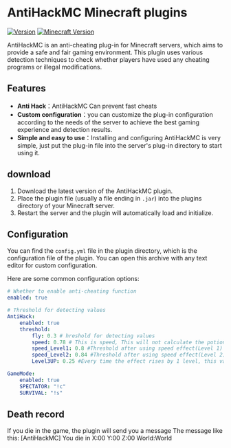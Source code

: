 # AntiHackMC Minecraft plugins

[![Version](https://img.shields.io/badge/版本-v1.2.2-blue.svg)](https://github.com/yourusername/antihackmc)
[![Minecraft Version](https://img.shields.io/badge/Minecraft-1.20.1-green.svg)](https://www.minecraft.net/)

AntiHackMC is an anti-cheating plug-in for Minecraft servers, which aims to provide a safe and fair gaming environment. This plugin uses various detection techniques to check whether players have used any cheating programs or illegal modifications.

## Features

- **Anti Hack**：AntiHackMC Can prevent fast cheats
- **Custom configuration**：you can customize the plug-in configuration according to the needs of the server to achieve the best gaming experience and detection results.
- **Simple and easy to use**：Installing and configuring AntiHackMC is very simple, just put the plug-in file into the server's plug-in directory to start using it.

## download

1. Download the latest version of the AntiHackMC plugin.
2. Place the plugin file (usually a file ending in `.jar`) into the plugins directory of your Minecraft server.
3. Restart the server and the plugin will automatically load and initialize.

## Configuration

You can find the `config.yml` file in the plugin directory, which is the configuration file of the plugin. You can open this archive with any text editor for custom configuration.

Here are some common configuration options:

```yaml
# Whether to enable anti-cheating function
enabled: true

# Threshold for detecting values
AntiHack:
    enabled: true
    threshold:
        fly: 0.3 # hreshold for detecting values
        speed: 0.78 # This is speed, This will not calculate the potion speed.
        speed_Level1: 0.8 #Threshold after using speed effect(Level 1)
        speed_Level2: 0.84 #Threshold after using speed effect(Level 2)
        Level3UP: 0.25 #Every time the effect rises by 1 level, this value will be used to increase the threshold.

GameMode:
    enabled: true
    SPECTATOR: "!c"
    SURVIVAL: "!s"
```


## Death record
If you die in the game, the plugin will send you a message
The message like this: [AntiHackMC] You die in X:00 Y:00 Z:00 World:World
